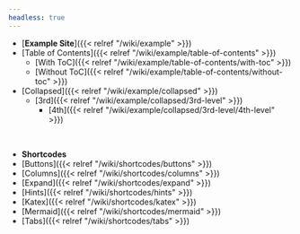 ```yaml
---
headless: true
---
```


- [**Example Site**]({{< relref "/wiki/example" >}})
- [Table of Contents]({{< relref "/wiki/example/table-of-contents" >}})
  - [With ToC]({{< relref "/wiki/example/table-of-contents/with-toc" >}})
  - [Without ToC]({{< relref "/wiki/example/table-of-contents/without-toc" >}})
- [Collapsed]({{< relref "/wiki/example/collapsed" >}})
  - [3rd]({{< relref "/wiki/example/collapsed/3rd-level" >}})
    - [4th]({{< relref "/wiki/example/collapsed/3rd-level/4th-level" >}})
<br />

- **Shortcodes**
- [Buttons]({{< relref "/wiki/shortcodes/buttons" >}})
- [Columns]({{< relref "/wiki/shortcodes/columns" >}})
- [Expand]({{< relref "/wiki/shortcodes/expand" >}})
- [Hints]({{< relref "/wiki/shortcodes/hints" >}})
- [Katex]({{< relref "/wiki/shortcodes/katex" >}})
- [Mermaid]({{< relref "/wiki/shortcodes/mermaid" >}})
- [Tabs]({{< relref "/wiki/shortcodes/tabs" >}})
<br />
